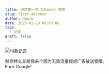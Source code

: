 ```yaml
---
title: 纪念第一次 Adsense 收款
slug: first-adsense
author: Nworm
date: 2025-02-28 00:00:00
tags:
  - 记录
draft: false
---
```


![](https://assets.nworm.icu/adsense-0.png "付款记录")

<!--more-->
然后特么又给我来个因为无效流量疑虑广告放送受限。  
Fuck Google!

